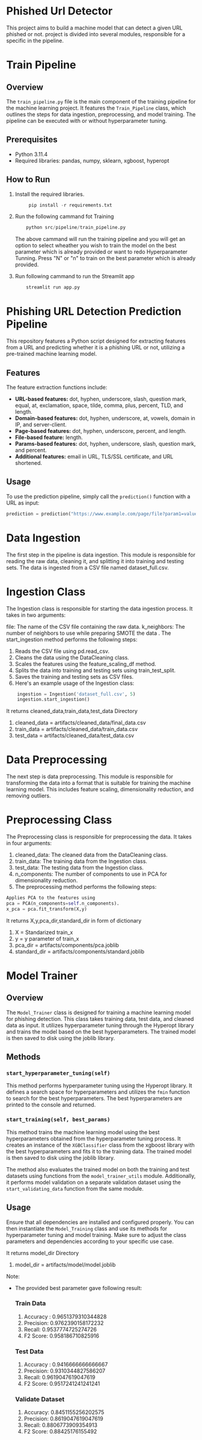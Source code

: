 # Phished Url Detector
This project aims to build a machine model that can detect a given URL phished or not. project is divided into several modules, responsible for a specific in the pipeline.

# Train Pipeline

## Overview

The `train_pipeline.py` file is the main component of the training pipeline for the machine learning project. It features the `Train_Pipeline` class, which outlines the steps for data ingestion, preprocessing, and model training. The pipeline can be executed with or without hyperparameter tuning.

## Prerequisites

- Python 3.11.4
- Required libraries: pandas, numpy, sklearn, xgboost, hyperopt

## How to Run

1. Install the required libraries.

   ```python
        pip install -r requirements.txt
   ```
2. Run the following cammand fot Training

    ```python
        python src/pipeline/train_pipeline.py
    ```
    The above cammand will run the training pipeline and you will get an option to select wheather you wish to train the model on the best parameter which is already provided or want to redo Hyperparameter Tunning. Press "N" or "n" to train on the best parameter which is already provided.
3. Run following cammand to run the Streamlit app

    ```python
        streamlit run app.py
    ```

# Phishing URL Detection Prediction Pipeline

This repository features a Python script designed for extracting features from a URL and predicting whether it is a phishing URL or not, utilizing a pre-trained machine learning model.

## Features

The feature extraction functions include:

- **URL-based features:** dot, hyphen, underscore, slash, question mark, equal, at, exclamation, space, tilde, comma, plus, percent, TLD, and length.
- **Domain-based features:** dot, hyphen, underscore, at, vowels, domain in IP, and server-client.
- **Page-based features:** dot, hyphen, underscore, percent, and length.
- **File-based feature:** length.
- **Params-based features:** dot, hyphen, underscore, slash, question mark, and percent.
- **Additional features:** email in URL, TLS/SSL certificate, and URL shortened.

## Usage

To use the prediction pipeline, simply call the `prediction()` function with a URL as input:

```python
prediction = prediction("https://www.example.com/page/file?param1=value1&param2=value2")
```

# Data Ingestion
The first step in the pipeline is data ingestion. This module is responsible for reading the raw data, cleaning it, and splitting it into training and testing sets. The data is ingested from a CSV file named dataset_full.csv.

# Ingestion Class
The Ingestion class is responsible for starting the data ingestion process. It takes in two arguments:

file: The name of the CSV file containing the raw data.
k_neighbors: The number of neighbors to use while preparing SMOTE the data .
The start_ingestion method performs the following steps:

1. Reads the CSV file using pd.read_csv.
2. Cleans the data using the DataCleaning class.
3. Scales the features using the feature_scaling_df method.
4. Splits the data into training and testing sets using               train_test_split.
5. Saves the training and testing sets as CSV files.
6. Here's an example usage of the Ingestion class:

```python
    ingestion = Ingestion('dataset_full.csv', 5)
    ingestion.start_ingestion()
```
It returns cleaned_data,train_data,test_data Directory 
1. cleaned_data = artifacts/cleaned_data/final_data.csv
2. train_data = artifacts/cleaned_data/train_data.csv
3. test_data = artifacts/cleaned_data/test_data.csv

# Data Preprocessing
The next step is data preprocessing. This module is responsible for transforming the data into a format that is suitable for training the machine learning model. This includes feature scaling, dimensionality reduction, and removing outliers.

# Preprocessing Class
The Preprocessing class is responsible for preprocessing the data. It takes in four arguments:

1. cleaned_data: The cleaned data from the DataCleaning class.
2. train_data: The training data from the Ingestion class.
3. test_data: The testing data from the Ingestion class.
4. n_components: The number of components to use in PCA for dimensionality reduction.
5. The preprocessing method performs the following steps:

```python
Applies PCA to the features using 
pca = PCA(n_components=self.n_components).
x_pca = pca.fit_transform(X,y)
```
It returns X,y,pca_dir,standard_dir in form of dictionary
1. X = Standarized train_x
2. y = y parameter of train_x
3. pca_dir = artifacts/components/pca.joblib
4. standard_dir = artifacts/components/standard.joblib

# Model Trainer

## Overview

The `Model_Trainer` class is designed for training a machine learning model for phishing detection. This class takes training data, test data, and cleaned data as input. It utilizes hyperparameter tuning through the Hyperopt library and trains the model based on the best hyperparameters. The trained model is then saved to disk using the joblib library.

## Methods

### `start_hyperparameter_tuning(self)`

This method performs hyperparameter tuning using the Hyperopt library. It defines a search space for hyperparameters and utilizes the `fmin` function to search for the best hyperparameters. The best hyperparameters are printed to the console and returned.

### `start_training(self, best_params)`

This method trains the machine learning model using the best hyperparameters obtained from the hyperparameter tuning process. It creates an instance of the `XGBClassifier` class from the xgboost library with the best hyperparameters and fits it to the training data. The trained model is then saved to disk using the joblib library.

The method also evaluates the trained model on both the training and test datasets using functions from the `model_trainer_utils` module. Additionally, it performs model validation on a separate validation dataset using the `start_validating_data` function from the same module.

## Usage

Ensure that all dependencies are installed and configured properly. You can then instantiate the `Model_Training` class and use its methods for hyperparameter tuning and model training. Make sure to adjust the class parameters and dependencies according to your specific use case.

It returns model_dir Directory 
1. model_dir = artifacts/model/model.joblib

Note:
- The provided best parameter gave following result:
    ### Train Data
    1. Accuracy : 0.9651379310344828
    2. Precision: 0.9762390158172232
    3. Recall: 0.9537774725274726
    4. F2 Score: 0.958186710825916

    ### Test Data
    1. Accuracy : 0.9416666666666667
    2. Precision: 0.9310344827586207
    3. Recall: 0.9619047619047619
    4. F2 Score: 0.9517241241241241

    ### Validate Dataset
    1. Accuracy: 0.8451155256202575
    2. Precision: 0.8619047619047619
    3. Recall: 0.8806773909354913
    4. F2 Score: 0.88425176155492
